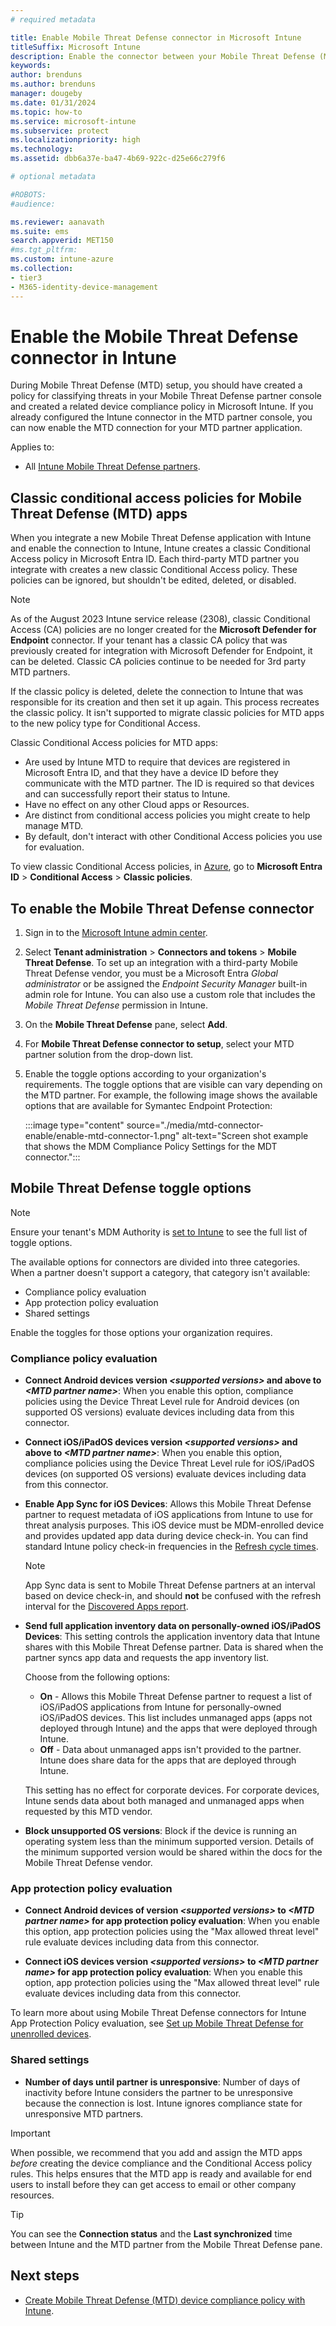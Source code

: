 ```yaml
---
# required metadata

title: Enable Mobile Threat Defense connector in Microsoft Intune
titleSuffix: Microsoft Intune
description: Enable the connector between your Mobile Threat Defense (MTD) partner and Microsoft Intune.
keywords:
author: brenduns
ms.author: brenduns
manager: dougeby
ms.date: 01/31/2024
ms.topic: how-to
ms.service: microsoft-intune
ms.subservice: protect
ms.localizationpriority: high
ms.technology:
ms.assetid: dbb6a37e-ba47-4b69-922c-d25e66c279f6

# optional metadata

#ROBOTS:
#audience:

ms.reviewer: aanavath
ms.suite: ems
search.appverid: MET150
#ms.tgt_pltfrm:
ms.custom: intune-azure
ms.collection:
- tier3
- M365-identity-device-management
---
```


# Enable the Mobile Threat Defense connector in Intune

During Mobile Threat Defense (MTD) setup, you should have created a policy for classifying threats in your Mobile Threat Defense partner console and created a related device compliance policy in Microsoft Intune. If you already configured the Intune connector in the MTD partner console, you can now enable the MTD connection for your MTD partner application.

Applies to:

- All [Intune Mobile Threat Defense partners](../protect/mobile-threat-defense.md#mobile-threat-defense-partners).

## Classic conditional access policies for Mobile Threat Defense (MTD) apps

When you integrate a new Mobile Threat Defense application with Intune and enable the connection to Intune, Intune creates a classic Conditional Access policy in Microsoft Entra ID. Each third-party MTD partner you integrate with creates a new classic Conditional Access policy. These policies can be ignored, but shouldn't be edited, deleted, or disabled.

> [!NOTE]
>
> As of the August 2023 Intune service release (2308), classic Conditional Access (CA) policies are no longer created for the **Microsoft Defender for Endpoint** connector. If your tenant has a classic CA policy that was previously created for integration with Microsoft Defender for Endpoint, it can be deleted. Classic CA policies continue to be needed for 3rd party MTD partners.

If the classic policy is deleted, delete the connection to Intune that was responsible for its creation and then set it up again. This process recreates the classic policy. It isn't supported to migrate classic policies for MTD apps to the new policy type for Conditional Access.

Classic Conditional Access policies for MTD apps:

- Are used by Intune MTD to require that devices are registered in Microsoft Entra ID, and that they have a device ID before they communicate with the MTD partner. The ID is required so that devices and can successfully report their status to Intune.
- Have no effect on any other Cloud apps or Resources.
- Are distinct from conditional access policies you might create to help manage MTD.
- By default, don't interact with other Conditional Access policies you use for evaluation.

To view classic Conditional Access policies, in [Azure](https://portal.azure.com/#home), go to **Microsoft Entra ID** > **Conditional Access** > **Classic policies**.

## To enable the Mobile Threat Defense connector

1. Sign in to the [Microsoft Intune admin center](https://go.microsoft.com/fwlink/?linkid=2109431).

2. Select **Tenant administration** > **Connectors and tokens** > **Mobile Threat Defense**. To set up an integration with a third-party Mobile Threat Defense vendor, you must be a Microsoft Entra *Global administrator* or be assigned the *Endpoint Security Manager* built-in admin role for Intune. You can also use a custom role that includes the *Mobile Threat Defense* permission in Intune.

3. On the **Mobile Threat Defense** pane, select **Add**.

4. For **Mobile Threat Defense connector to setup**, select your MTD partner solution from the drop-down list.

5. Enable the toggle options according to your organization's requirements. The toggle options that are visible can vary depending on the MTD partner. For example, the following image shows the available options that are available for Symantec Endpoint Protection:

   :::image type="content" source="./media/mtd-connector-enable/enable-mtd-connector-1.png" alt-text="Screen shot example that shows the MDM Compliance Policy Settings for the MDT connector.":::

## Mobile Threat Defense toggle options

> [!NOTE]
>
> Ensure your tenant's MDM Authority is [set to Intune](/fundamentals/mdm-authority-set#set-mdm-authority-to-intune) to see the full list of toggle options.

The available options for connectors are divided into three categories. When a partner doesn't support a category, that category isn't available:

- Compliance policy evaluation
- App protection policy evaluation
- Shared settings

Enable the toggles for those options your organization requires.

### Compliance policy evaluation

- **Connect Android devices version _\<supported versions>_ and above to _\<MTD partner name>_**: When you enable this option, compliance policies using the Device Threat Level rule for Android devices (on supported OS versions) evaluate devices including data from this connector.

- **Connect iOS/iPadOS devices version _\<supported versions>_ and above to _\<MTD partner name>_**: When you enable this option, compliance policies using the Device Threat Level rule for iOS/iPadOS devices (on supported OS versions) evaluate devices including data from this connector.

- **Enable App Sync for iOS Devices**: Allows this Mobile Threat Defense partner to request metadata of iOS applications from Intune to use for threat analysis purposes. This iOS device must be MDM-enrolled device and provides updated app data during device check-in. You can find standard Intune policy check-in frequencies in the [Refresh cycle times](../configuration/device-profile-troubleshoot.md#policy-refresh-intervals).

  > [!NOTE]
  >
  > App Sync data is sent to Mobile Threat Defense partners at an interval based on device check-in, and should **not** be confused with the refresh interval for the [Discovered Apps report](../apps/app-discovered-apps.md#details-of-discovered-apps).

- **Send full application inventory data on personally-owned iOS/iPadOS Devices​**: This setting controls the application inventory data that Intune shares with this Mobile Threat Defense partner. Data is shared when the partner syncs app data and requests the app inventory list.

  Choose from the following options:

  - **On** - Allows this Mobile Threat Defense partner to request a list of iOS/iPadOS applications from Intune for personally-owned iOS/iPadOS devices. This list includes unmanaged apps (apps not deployed through Intune) and the apps that were deployed through Intune.
  - **Off** - Data about unmanaged apps isn't provided to the partner. Intune does share data for the apps that are deployed through Intune.

  This setting has no effect for corporate devices. For corporate devices, Intune sends data about both managed and unmanaged apps when requested by this MTD vendor.

- **Block unsupported OS versions**: Block if the device is running an operating system less than the minimum supported version. Details of the minimum supported version would be shared within the docs for the Mobile Threat Defense vendor.

### App protection policy evaluation

- **Connect Android devices of version *\<supported versions>* to *\<MTD partner name>* for app protection policy evaluation**: When you enable this option, app protection policies using the "Max allowed threat level" rule evaluate devices including data from this connector.

- **Connect iOS devices version *\<supported versions>* to *\<MTD partner name>* for app protection policy evaluation**: When you enable this option, app protection policies using the "Max allowed threat level" rule evaluate devices including data from this connector.

To learn more about using Mobile Threat Defense connectors for Intune App Protection Policy evaluation, see [Set up Mobile Threat Defense for unenrolled devices](mtd-enable-unenrolled-devices.md).

### Shared settings

- **Number of days until partner is unresponsive**: Number of days of inactivity before Intune considers the partner to be unresponsive because the connection is lost. Intune ignores compliance state for unresponsive MTD partners.

> [!IMPORTANT]
> When possible, we recommend that you add and assign the MTD apps *before* creating the device compliance and the Conditional Access policy rules. This helps ensures that the MTD app is ready and available for end users to install before they can get access to email or other company resources.

> [!TIP]
> You can see the **Connection status** and the **Last synchronized** time between Intune and the MTD partner from the Mobile Threat Defense pane.

## Next steps

- [Create Mobile Threat Defense (MTD) device compliance policy with Intune](mtd-device-compliance-policy-create.md).
